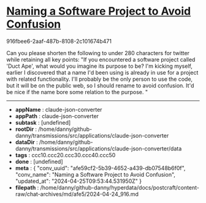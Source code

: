 # [Naming a Software Project to Avoid Confusion](https://claude.ai/chat/afe59cf2-5b39-4652-a439-db07548b6f0f)

916fbee6-2aaf-487b-8108-2c101674b471

Can you please shorten the following to under 280 characters for twitter while retaining all key points: "If you encountered a software project called 'Duct Ape', what would you imagine its purpose to be? I'm kicking myself, earlier I discovered that a name I'd been using is already in use for a project with related functionality. I'll probably be the only person to use the code, but it will be on the public web, so I should rename to avoid confusion. It'd be nice if the name bore some relation to the purpose. "

---

* **appName** : claude-json-converter
* **appPath** : claude-json-converter
* **subtask** : [undefined]
* **rootDir** : /home/danny/github-danny/transmissions/src/applications/claude-json-converter
* **dataDir** : /home/danny/github-danny/transmissions/src/applications/claude-json-converter/data
* **tags** : ccc10.ccc20.ccc30.ccc40.ccc50
* **done** : [undefined]
* **meta** : {
  "conv_uuid": "afe59cf2-5b39-4652-a439-db07548b6f0f",
  "conv_name": "Naming a Software Project to Avoid Confusion",
  "updated_at": "2024-04-25T09:53:44.531950Z"
}
* **filepath** : /home/danny/github-danny/hyperdata/docs/postcraft/content-raw/chat-archives/md/afe5/2024-04-24_916.md